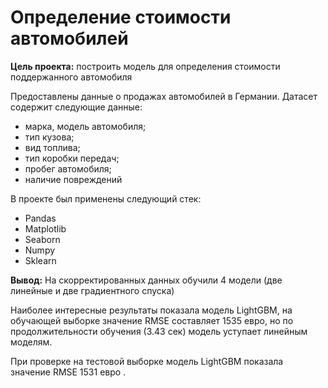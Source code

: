 # Определение стоимости автомобилей

**Цель проекта:** построить модель для определения стоимости поддержанного автомобиля

Предоставлены данные о продажах автомобилей в Германии. Датасет содержит следующие данные:

 - марка, модель автомобиля;
- тип кузова;
- вид топлива;
- тип коробки передач;
- пробег автомобиля;
- наличие повреждений


 В проекте был применены следующий стек:

- Pandas
- Matplotlib
- Seaborn
- Numpy
- Sklearn

**Вывод:**
На скорректированных данных обучили 4 модели (две линейные и две градиентного спуска)

Наиболее интересные результаты показала модель LightGBM, на обучающей выборке значение RMSE составляет 1535 евро, но по продолжительности обучения (3.43 сек) модель уступает линейным моделям.

При проверке на тестовой выборке модель LightGBM показала значение RMSE 1531 евро .

